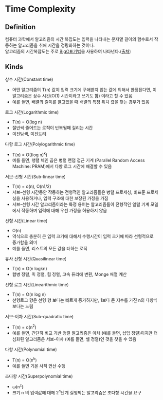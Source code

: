 # Time Complexity

## Definition
컴퓨터 과학에서 알고리즘의 시간 복잡도는 입력을 나타내는 문자열 길이의 함수로서 작동하는 알고리즘을 취해 시간을 정량화하는 것이다.  
알고리즘의 시간복잡도는 주로 [BigO표기법](https://github.com/proceane/TIL/blob/master/Develop/Algorithm/BigO.md)을 사용하여 나타낸다.([출처](https://ko.wikipedia.org/wiki/%EC%8B%9C%EA%B0%84_%EB%B3%B5%EC%9E%A1%EB%8F%84))  

## Kinds
상수 시간(Constant time)
- 어떤 알고리즘의 T(n) 값이 입력 크기에 구애받지 않는 값에 의해서 한정된다면, 이 알고리즘은 상수 시간(O(1) 시간이라고 쓰기도 함) 이라고 할 수 있음
- 예를 들면, 배열의 길이를 알고있을 때 배열의 특정 위치 값을 찾는 경우가 있음

로그 시간(Logarithmic time)
- T(n) = O(log n)
- 절반씩 줄어드는 로직이 반복될때 걸리는 시간
- 이진탐색, 이진트리

다항 로그 시간(Polylogarithmic time)
- T(n) = O((log n)<sup>k</sup>) 
- 예를 들면, 행렬 체인 곱은 병렬 랜덤 접근 기계 (Parallel Random Access Machine: PRAM)에서 다항 로그 시간에 해결할 수 있음

서브-선형 시간(Sub-linear time)
- T(n) = o(n), O(n1/2)
- 서브-선형 시간동안 작동하는 전형적인 알고리즘들은 병렬 프로세싱, 비표준 프로세싱을 사용하거나, 입력 구조에 대한 보장된 가정을 가짐
- 서브-선형 시간 알고리즘이라는 특정 용어는 알고리즘들이 전형적인 일렬 기계 모델에서 작동하며 입력에 대해 우선 가정을 허용하지 않음 

선형 시간(Linear time)
- O(n)
- 약식으로 충분히 큰 입력 크기에 대해서 수행시간이 입력 크기에 따라 선형적으로 증가함을 의미
- 예를 들면, 리스트의 모든 값을 더하는 로직

유사 선형 시간(Quasilinear time)
- T(n) = O(n logkn)
- 합병 정렬, 퀵 정렬, 힙 정렬, 고속 퓨리에 변환, Monge 배열 계산

선형 로그 시간(Linearithmic time)
- T(n) = O(n log n)
- 선형로그 항은 선형 항 보다는 빠르게 증가하지만, 1보다 큰 지수를 가진 n의 다항식보다는 느림

서브-이차 시간(Sub-quadratic time)
- T(n) = o(n<sup>2</sup>)
- 예를 들면, 간단히 비교 기반 정렬 알고리즘은 이차 (예를 들면, 삽입 정렬)이지만 더 심화된 알고리즘은 서브-이차 (예를 들면, 쉘 정렬)인 것을 찾을 수 있음

다항 시간(Polynomial time)
- T(n) = O(n<sup>k</sup>)
- 예를 들면 기본 사칙 연산 수행

초다항 시간(Superpolynomial time)
- ω(n<sup>c</sup>)
- 크기 n 의 입력값에 대해 2<sup>n</sup>단계 실행되는 알고리즘은 초다항 시간을 요구



